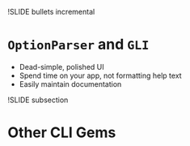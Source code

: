 !SLIDE bullets incremental
# `OptionParser` and `GLI`
* Dead-simple, polished UI
* Spend time on your app, not formatting help text
* Easily maintain documentation

!SLIDE subsection
# Other CLI Gems
